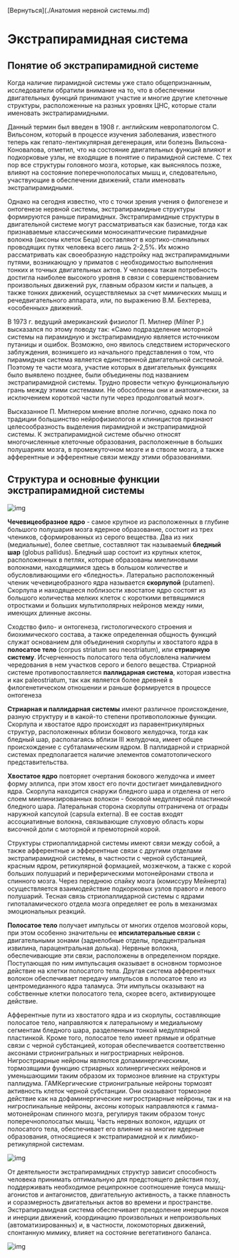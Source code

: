 [Вернуться](./Анатомия нервной системы.md)

# Экстрапирамидная система

## Понятие об экстрапирамидной системе

Когда наличие пирамидной системы уже стало общепризнанным, исследователи обратили внимание на то, что в обеспечении двигательных функций принимают участие и многие другие клеточные структуры, расположенные на разных уровнях ЦНС, которые стали именовать экстрапирамидными.

Данный термин был введен в 1908 г. английским невропатологом С. Вильсоном, который в процессе изучения заболевания, известного теперь как гепато-лентикулярная дегенерация, или болезнь Вильсона-Коновалова, отметил, что на состояние двигательных функций влияют и подкорковые узлы, не входящие в понятие о пирамидной системе. С тех пор все структуры головного мозга, которые, как выяснялось позже, влияют на состояние поперечнополосатых мышц и, следовательно, участвующие в обеспечении движений, стали именовать экстрапирамидными. 

Однако на сегодня известно, что с точки зрения учения о филогенезе и онтогенезе нервной системы, экстрапирамидные структуры формируются раньше пирамидных. Экстрапирамидные структуры в двигательной системе могут рассматриваться как базисные, тогда как признаваемые классическими моносинаптические пирамидные волокна (аксоны клеток Беца) составляют в кортико-спинальных проводящих путях человека всего лишь 2-2,5%. Их можно рассматривать как своеобразную надстройку над экстрапирамидными путями, возникающую у приматов с необходимостью выполнения тонких и точных двигательных актов. У человека такая потребность достигла наиболее высокого уровня в связи с совершенствованием произвольных движений рук, главным образом кисти и пальцев, а также тонких движений, осуществляемых за счет мимических мышц и речедвигательного аппарата, или, по выражению В.М. Бехтерева, «особенных» движений.

В 1973 г. ведущий американский физиолог П. Милнер (Milner P.) высказался по этому поводу так: «Само подразделение моторной системы на пирамидную и экстрапирамидную является источником путаницы и ошибок. Возможно, оно явилось следствием исторического заблуждения, возникшего из начального представления о том, что пирамидная система является единственной двигательной системой. Поэтому те части мозга, участие которых в двигательных функциях было выявлено позднее, были объединены под названием экстрапирамидной системы. Трудно провести четкую функциональную грань между этими системами. Не обособлены они и анатомически, за исключением короткой части пути через продолговатый мозг». 

Высказанное П. Милнером мнение вполне логично, однако пока по традиции большинство нейрофизиологов и клиницистов признают целесообразность выделения пирамидной и экстрапирамидной системы. К экстрапирамидной системе обычно относят многочисленные клеточные образования, расположенные в больших полушариях мозга, в промежуточном мозге и в стволе мозга, а также афферентные и эфферентные связи между этими образованиями.

## Структура и основные функции экстрапирамидной системы

![img](./img/VCRd1r6Wkfk.jpg)

**Чечевицеобразное ядро** - самое крупное из расположенных в глубине большого полушария мозга ядерное образование, состоит из трех члеников, сформированных из серого вещества. Два из них (медиальные), более светлые, составляют так называемый **бледный шар** (globus pallidus). Бледный шар состоит из крупных клеток, расположенных в петлях, которые образованы миелиновыми волокнами, находящимися здесь в большом количестве и обусловливающими его «бледность». Латерально расположенный членик чечевицеобразного ядра называется **скорлупой** (putamen). Скорлупа и находящееся поблизости хвостатое ядро состоят из большого количества мелких клеток с короткими ветвящимися отростками и больших мультиполярных нейронов между ними, имеющих длинные аксоны. 

Сходство фило- и онтогенеза, гистологического строения и биохимического состава, а также определенная общность функций служат основанием для объединения скорлупы и хвостатого ядра в **полосатое тело** (corpus striatum seu neostriatum), или **стриарную систему**. Исчерченность полосатого тела обусловлена наличием чередования в нем участков серого и белого вещества. Стриарной системе противопоставляется **паллидарная система**, которая известна и как paleostriatum, так как является более древней в филогенетическом отношении и раньше формируется в процессе онтогенеза

**Стриарная и паллидарная системы** имеют различное происхождение, разную структуру и в какой-то степени противоположные функции. Скорлупа и хвостатое ядро происходят из паравентрикулярных структур, расположенных вблизи бокового желудочка, тогда как бледный шар, располагаясь вблизи III желудочка, имеет общее происхождение с субталамическим ядром. В паллидарной и стриарной системах предполагается наличие элементов соматотопического представительства. 

**Хвостатое ядро** повторяет очертания бокового желудочка и имеет форму эллипса, при этом хвост его почти достигает миндалевидного ядра. Скорлупа находится снаружи бледного шара и отделена от него слоем миелинизированных волокон - боковой медуллярной пластинкой бледного шара. Латеральная сторона скорлупы отграничена от ограды наружной капсулой (capsula externa). В ее состав входят ассоциативные волокна, связывающие слуховую область коры височной доли с моторной и премоторной корой.

Структуры стриопаллидарной системы имеют связи между собой, а также афферентные и эфферентные связи с другими отделами экстрапирамидной системы, в частности с черной субстанцией, красным ядром, ретикулярной формацией, мозжечком, а также с корой больших полушарий и периферическими мотонейронами ствола и спинного мозга. Через переднюю спайку мозга (комиссуру Мейнерта) осуществляется взаимодействие подкорковых узлов правого и левого полушарий. Тесная связь стриопаллидарной системы с ядрами гипоталамического отдела мозга определяет ее роль в механизмах эмоциональных реакций.

**Полосатое тело** получает импульсы от многих отделов мозговой коры, при этом особенно значительны ее **ипсилатеральные связи** с двигательными зонами (заднелобные отделы, предцентральная извилина, парацентральная долька). Нервные волокна, обеспечивающие эти связи, расположены в определенном порядке. Поступающая по ним импульсация оказывает в основном тормозное действие на клетки полосатого тела. Другая система афферентных волокон обеспечивает передачу импульсов в полосатое тело из центромедианного ядра таламуса. Эти импульсы оказывают на собственные клетки полосатого тела, скорее всего, активирующее действие. 

Афферентные пути из хвостатого ядра и из скорлупы, составляющие полосатое тело, направляются к латеральному и медиальному сегментам бледного шара, разделенным тонкой медуллярной пластинкой. Кроме того, полосатое тело имеет прямые и обратные связи с черной субстанцией, которая обеспечивается соответственно аксонами стрионигральных и нигростриарных нейронов. Нигростриарные нейроны являются допаминергическими, тормозящими функцию стриарных холинергических нейронов и уменьшающими таким образом их тормозное влияние на структуры паллидума. ГАМКергические стрионигральные нейроны тормозят активность клеток черной субстанции. Они оказывают тормозное действие как на дофаминергические нигростриарные нейроны, так и на нигроспинальные нейроны, аксоны которых направляются к гамма-мотонейронам спинного мозга, регулируя таким образом тонус поперечнополосатых мышц. Часть нервных волокон, идущих от полосатого тела, обеспечивает его влияние на многие ядерные образования, относящиеся к экстрапирамидной и к лимбико-ретикулярной системам.

![img](./img/_tnw1sWtCxY.jpg)

От деятельности экстрапирамидных структур зависит способность человека принимать оптимальную для предстоящего действия позу, поддерживать необходимое реципрокное соотношение тонуса мышц-агонистов и антагонистов, двигательную активность, а также плавность и соразмерность двигательных актов во времени и пространстве. Экстрапирамидная система обеспечивает преодоление инерции покоя и инерции движений, координацию произвольных и непроизвольных (автоматизированных) и, в частности, локомоторных движений, спонтанную мимику, влияет на состояние вегетативного баланса.



![img](./img/Lr0v2Btxka4.jpg)

